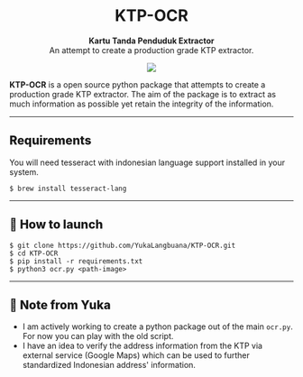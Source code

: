 <h1 align="center">
    KTP-OCR
</h1>

<p align="center">
  <strong>Kartu Tanda Penduduk Extractor</strong><br>
  An attempt to create a production grade KTP extractor.
</p>

<div align="center">
    <img src="https://rossrightangle.files.wordpress.com/2012/05/e-ktp-contoh.jpg">
</div>

**KTP-OCR** is a open source python package that attempts to create a production grade KTP extractor. The aim of the package is to extract as much information as possible yet retain the integrity of the information.

---
<h2 style="font-weight:800;">Requirements</h2>
You will need tesseract with indonesian language support installed in your system. 

```console
$ brew install tesseract-lang
```
---

<h2 style="font-weight: 800;">🚀 How to launch</h2>

```console
$ git clone https://github.com/YukaLangbuana/KTP-OCR.git
$ cd KTP-OCR
$ pip install -r requirements.txt
$ python3 ocr.py <path-image>
```
---

<h2 style="font-weight: 800;">📝 Note from Yuka</h2>

* I am actively working to create a python package out of the main `ocr.py`. For now you can play with the old script.
* I have an idea to verify the address information from the KTP via external service (Google Maps) which can be used to further standardized Indonesian address' information.
